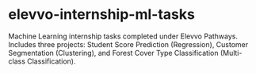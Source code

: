 # elevvo-internship-ml-tasks
Machine Learning internship tasks completed under Elevvo Pathways. Includes three projects: Student Score Prediction (Regression), Customer Segmentation (Clustering), and Forest Cover Type Classification (Multi-class Classification).

